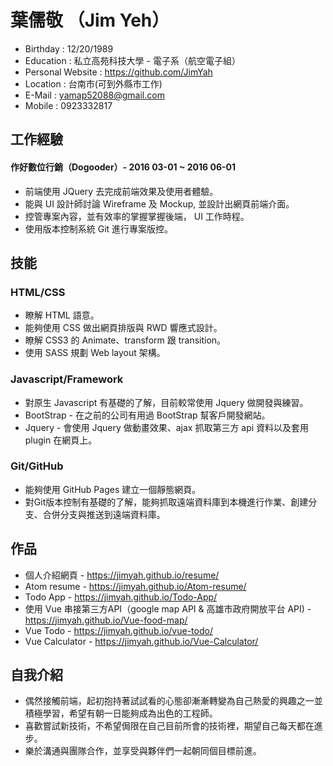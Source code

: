 # 葉儒敬 （Jim Yeh）

* Birthday : 12/20/1989
* Education : 私立高苑科技大學 - 電子系（航空電子組）
* Personal Website : https://github.com/JimYah
* Location : 台南市(可到外縣市工作)
* E-Mail : yamap52088@gmail.com
* Mobile : 0923332817

## 工作經驗

#### 作好數位行銷（Dogooder）- 2016 03-01 ~ 2016 06-01

* 前端使用 JQuery 去完成前端效果及使用者體驗。
* 能與 UI 設計師討論 Wireframe 及 Mockup, 並設計出網頁前端介面。
* 控管專案內容，並有效率的掌握掌握後端， UI 工作時程。
* 使用版本控制系統 Git 進行專案版控。

## 技能

### HTML/CSS

* 瞭解 HTML 語意。
* 能夠使用 CSS 做出網頁排版與 RWD 響應式設計。
* 瞭解 CSS3 的 Animate、transform 跟 transition。
* 使用 SASS 規劃 Web layout 架構。
 
### Javascript/Framework

* 對原生 Javascript 有基礎的了解，目前較常使用 Jquery 做開發與練習。
* BootStrap - 在之前的公司有用過 BootStrap 幫客戶開發網站。
* Jquery - 會使用 Jquery 做動畫效果、ajax 抓取第三方 api 資料以及套用 plugin 在網頁上。

### Git/GitHub

* 能夠使用 GitHub Pages 建立一個靜態網頁。
* 對Git版本控制有基礎的了解，能夠抓取遠端資料庫到本機進行作業、創建分支、合併分支與推送到遠端資料庫。

## 作品

* 個人介紹網頁 - https://jimyah.github.io/resume/
* Atom resume - https://jimyah.github.io/Atom-resume/
* Todo App - https://jimyah.github.io/Todo-App/
* 使用 Vue 串接第三方API（google map API & 高雄市政府開放平台 API) - https://jimyah.github.io/Vue-food-map/
* Vue Todo - https://jimyah.github.io/vue-todo/
* Vue Calculator - https://jimyah.github.io/Vue-Calculator/

## 自我介紹

* 偶然接觸前端，起初抱持著試試看的心態卻漸漸轉變為自己熱愛的興趣之一並積極學習，希望有朝一日能夠成為出色的工程師。
* 喜歡嘗試新技術，不希望侷限在自己目前所會的技術裡，期望自己每天都在進步。
* 樂於溝通與團隊合作，並享受與夥伴們一起朝同個目標前進。

